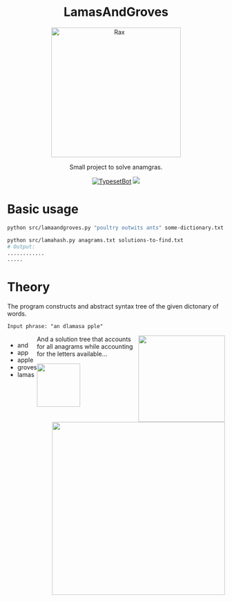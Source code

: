 <h1 align="center">LamasAndGroves</h1>
<p align="center">
    <img alt="Rax" src="https://media1.tenor.com/images/d70ca20256e8f2be561167278e00819c/tenor.gif" width="300">
</p>
<p align="center">
Small project to solve anamgras.
</p>
<p align="center">
<a href="https://travis-ci.org/MGApcDev/LamasAndGroves"><img alt="TypesetBot" src="https://travis-ci.org/MGApcDev/LamasAndGroves.svg?branch=master"></a>
<a class="badge-align" href="https://www.codacy.com/app/mgapcdev/8b35bbd7ff2f5dd7c94fffbb1a3512bc?utm_source=github.com&amp;utm_medium=referral&amp;utm_content=MGApcDev/8b35bbd7ff2f5dd7c94fffbb1a3512bc&amp;utm_campaign=Badge_Grade"><img src="https://api.codacy.com/project/badge/Grade/fe959f1e438a4b6cb167c224562c52fb"/></a>
</p>

# Basic usage
```bash
python src/lamaandgroves.py "poultry outwits ants" some-dictionary.txt > anagrams.txt

python src/lamahash.py anagrams.txt solutions-to-find.txt
# Output:
............
.....
```

# Theory

The program constructs and abstract syntax tree of the given dictonary of words.

```Input phrase: "an dlamasa pple"```

<div style="float:left">
    <ul>
        <li>and</li>
        <li>app</li>
        <li>apple</li>
        <li>groves</li>
        <li>lamas</li>
    </ul>
</div>
<img src="https://i.imgur.com/nF1jzS0.png" width="200" style="float:right">


And a solution tree that accounts for all anagrams while accounting for the letters available...
<img src="https://i.imgur.com/gSJdExL.png" width="400" style="float:right">


<img src="https://i.imgur.com/bCyFtQG.gif" height="100">
